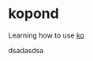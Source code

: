 # kopond
Learning how to use [ko](https://github.com/google/go-containerregistry/tree/master/cmd/ko)

dsadasdsa
